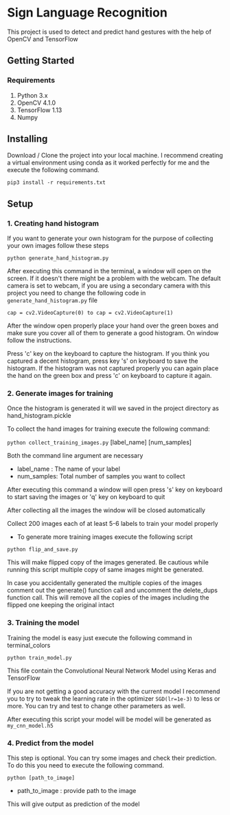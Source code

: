# Sign Language Recognition

This project is used to detect and predict hand gestures with the help of OpenCV and TensorFlow

## Getting Started

### Requirements

1. Python 3.x
2. OpenCV 4.1.0
3. TensorFlow 1.13
4. Numpy

## Installing

Download / Clone the project into your local machine. I recommend creating a virtual environment using conda as it worked perfectly for me and the execute the following command.

`pip3 install -r requirements.txt`

## Setup

### 1\. Creating hand histogram

If you want to generate your own histogram for the purpose of collecting your own images follow these steps

`python generate_hand_histogram.py`

After executing this command in the terminal, a window will open on the screen. If it doesn't there might be a problem with the webcam. The default camera is set to webcam, if you are using a secondary camera with this project you need to change the following code in `generate_hand_histogram.py` file

```
cap = cv2.VideoCapture(0) to cap = cv2.VideoCapture(1)
```

After the window open properly place your hand over the green boxes and make sure you cover all of them to generate a good histogram. On window follow the instructions.

Press 'c' key on the keyboard to capture the histogram. If you think you captured a decent histogram, press key 's' on keyboard to save the histogram. If the histogram was not captured properly you can again place the hand on the green box and press 'c' on keyboard to capture it again.

### 2\. Generate images for training

Once the histogram is generated it will we saved in the project directory as hand_histogram.pickle

To collect the hand images for training execute the following command:

`python collect_training_images.py` [label_name] [num_samples]

Both the command line argument are necessary

- label_name : The name of your label
- num_samples: Total number of samples you want to collect

After executing this command a window will open press 's' key on keyboard to start saving the images or 'q' key on keyboard to quit

After collecting all the images the window will be closed automatically

Collect 200 images each of at least 5-6 labels to train your model properly

- To generate more training images execute the following script

`python flip_and_save.py`

This will make flipped copy of the images generated. Be cautious while running this script multiple copy of same images might be generated.

In case you accidentally generated the multiple copies of the images comment out the generate() function call and uncomment the delete_dups function call. This will remove all the copies of the images including the flipped one keeping the original intact

### 3\. Training the model

Training the model is easy just execute the following command in terminal_colors

`python train_model.py`

This file contain the Convolutional Neural Network Model using Keras and TensorFlow

If you are not getting a good accuracy with the current model I recommend you to try to tweak the learning rate in the optimizer `SGD(lr=1e-3)` to less or more. You can try and test to change other parameters as well.

After executing this script your model will be model will be generated as `my_cnn_model.h5`

### 4\. Predict from the model

This step is optional. You can try some images and check their prediction. To do this you need to execute the following command.

`python [path_to_image]`

- path_to_image : provide path to the image

This will give output as prediction of the model
